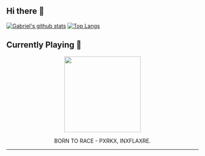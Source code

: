 ## Hi there 👋 
[![Gabriel's github stats](https://github-readme-stats.vercel.app/api?username=gajalves&show_icons=true&theme=dark)](https://github.com/anuraghazra/github-readme-stats)
[![Top Langs](https://github-readme-stats.vercel.app/api/top-langs/?username=gajalves&layout=compact&theme=dark)](https://github.com/anuraghazra/github-readme-stats)
## Currently Playing 🎵 
<p align="center"><img width="200" src="https://i.scdn.co/image/ab67616d0000b27314535bedf104cab36f30f57c"></p><p align="center"> BORN TO RACE - PXRKX, INXFLAXRE. </p>

---